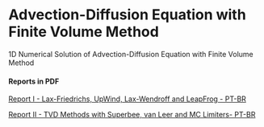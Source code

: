 # Advection-Diffusion Equation with Finite Volume Method
1D Numerical Solution of Advection-Diffusion Equation with Finite Volume Method

#### Reports in PDF
[Report I - Lax-Friedrichs, UpWind, Lax-Wendroff and LeapFrog - PT-BR](https://github.com/savioli/advection-diffusion-fvm/blob/master/reports/Advection-Diffusion%20-%20Report%20I.pdf)

[Report II - TVD Methods with Superbee, van Leer and MC Limiters- PT-BR](https://github.com/savioli/advection-diffusion-fvm/blob/master/reports/Advection-Diffusion%20-%20Report%20II.pdf)
